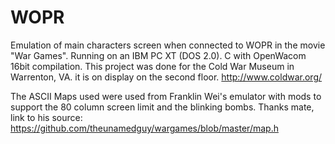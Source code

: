 # WOPR
Emulation of main characters screen when connected to WOPR in the movie "War Games".
Running on an IBM PC XT (DOS 2.0). C with OpenWacom 16bit compilation.
This project was done for the Cold War Museum in Warrenton, VA. it is on display on the second floor. http://www.coldwar.org/

The ASCII Maps used were used from Franklin Wei's emulator with mods to support the 80 column screen limit and the blinking bombs.
Thanks mate, link to his source:  https://github.com/theunamedguy/wargames/blob/master/map.h
